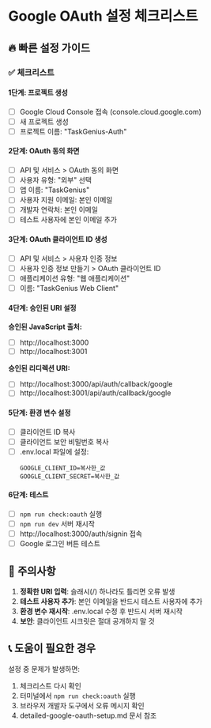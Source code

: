 # Google OAuth 설정 체크리스트

## 🔥 빠른 설정 가이드

### ✅ 체크리스트

#### 1단계: 프로젝트 생성
- [ ] Google Cloud Console 접속 (console.cloud.google.com)
- [ ] 새 프로젝트 생성
- [ ] 프로젝트 이름: "TaskGenius-Auth"

#### 2단계: OAuth 동의 화면
- [ ] API 및 서비스 > OAuth 동의 화면
- [ ] 사용자 유형: "외부" 선택
- [ ] 앱 이름: "TaskGenius"
- [ ] 사용자 지원 이메일: 본인 이메일
- [ ] 개발자 연락처: 본인 이메일
- [ ] 테스트 사용자에 본인 이메일 추가

#### 3단계: OAuth 클라이언트 ID 생성
- [ ] API 및 서비스 > 사용자 인증 정보
- [ ] 사용자 인증 정보 만들기 > OAuth 클라이언트 ID
- [ ] 애플리케이션 유형: "웹 애플리케이션"
- [ ] 이름: "TaskGenius Web Client"

#### 4단계: 승인된 URI 설정
**승인된 JavaScript 출처:**
- [ ] http://localhost:3000
- [ ] http://localhost:3001

**승인된 리디렉션 URI:**
- [ ] http://localhost:3000/api/auth/callback/google
- [ ] http://localhost:3001/api/auth/callback/google

#### 5단계: 환경 변수 설정
- [ ] 클라이언트 ID 복사
- [ ] 클라이언트 보안 비밀번호 복사
- [ ] .env.local 파일에 설정:
  ```
  GOOGLE_CLIENT_ID=복사한_값
  GOOGLE_CLIENT_SECRET=복사한_값
  ```

#### 6단계: 테스트
- [ ] `npm run check:oauth` 실행
- [ ] `npm run dev` 서버 재시작
- [ ] http://localhost:3000/auth/signin 접속
- [ ] Google 로그인 버튼 테스트

## 🚨 주의사항

1. **정확한 URI 입력**: 슬래시(/) 하나라도 틀리면 오류 발생
2. **테스트 사용자 추가**: 본인 이메일을 반드시 테스트 사용자에 추가
3. **환경 변수 재시작**: .env.local 수정 후 반드시 서버 재시작
4. **보안**: 클라이언트 시크릿은 절대 공개하지 말 것

## 📞 도움이 필요한 경우

설정 중 문제가 발생하면:
1. 체크리스트 다시 확인
2. 터미널에서 `npm run check:oauth` 실행
3. 브라우저 개발자 도구에서 오류 메시지 확인
4. detailed-google-oauth-setup.md 문서 참조